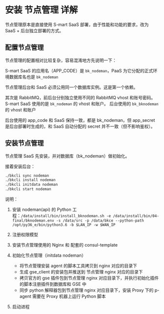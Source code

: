 # 安装 节点管理 详解

节点管理原本是直接使用 S-mart SaaS 部署，由于性能和功能的要求，改为 SaaS + 后台独立部署的方式。


## 配置节点管理

节点管理的配置相对比较复杂，容易混淆地方先说明一下：

S-mart SaaS 的应用名（APP_CODE）是 `bk_nodeman`，PaaS 为它分配的正式环境数据库名也是 `bk_nodeman`

节点管理后台和 SaaS 必须公用同一个数据库实例。这是第一个依赖。

其次是 RabbitMQ，前后台分别独立使用不同的 RabbitMQ vhost 和账号密码。S-mart SaaS 使用的是 `bk_nodeman` 的 vhost 和账户。
后台使用的 `bk_bknodeman` 的 vhost 和账户

后台使用的 app_code 和 SaaS 保持一致，都是 bk_nodeman，但 app_secret 是后台部署时生成的，和 SaaS 自动分配的 secret 并不一致（但不影响鉴权）。

## 安装节点管理

节点管理 SaaS 先安装，并对数据库（bk_nodeman）做初始化。

接着安装后台：

```bash
./bkcli sync nodeman
./bkcli install nodeman
./bkcli initdata nodeman
./bkcli start nodeman
```

说明：

1. 安装 nodeman(api) 的 Python 工程：`/data/install/bin/install_bknodeman.sh -e /data/install/bin/04-final/bknodeman.env -s /data/src -p /data/bkce --python-path /opt/py36_e/bin/python3.6 -b $LAN_IP -w $WAN_IP`
2. 注册权限模型
3. 安装节点管理使用的 Nginx 和 配套的 consul-template
4. 初始化节点管理（initdata nodeman）

    - 将节点管理安装 agent 的脚本工具拷贝到 nginx 对应的目录下
    - 生成 gse_client 的安装包并推送到 节点管理 nginx 对应的目录下
    - 拷贝官方的 gse 插件包到节点管理 nginx 对应目录下，并执行初始化插件的脚本注册插件到数据库和 GSE 中
    - 同步 python 解释器包到节点管理 nginx 对应目录下，安装 Proxy 下的 p-agent 需要在 Proxy 机器上运行 Python 脚本

5. 启动进程